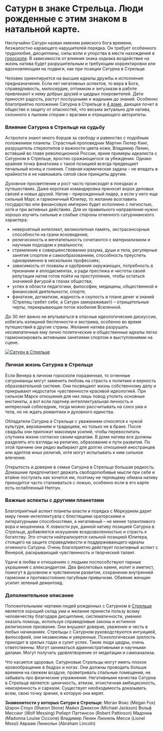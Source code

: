 # Сатурн в знаке Стрельца. Люди рожденные с этим знаком в натальной карте.

Неслучайно Сатурн назван именем римского бога времени, безжалостно карающего нарушителей порядка. Он требует особенного трудолюбия, дисциплины, силы воли и упорства в месте нахождения в [гороскопе](https://geocult.ru/natalnaya-karta-onlayn-raschet). В зависимости от влияния знака зодиака воздействие на жизнь натива будет разрушительным и требующим корректировки или вдохновляющим на подвиги, как при позиции Сатурна в Стрельце.

Человек ориентируется на высшие идеалы дружбы и исполнения предназначения. Если нет негативных аспектов, то вера в Бога, справедливость, милосердие, оптимизм и энтузиазм в работе привлекают к нему добрых друзей и щедрых покровителей. Дети приносят радость, растут послушными и жадными до знаний. Особенно благоприятно положение Сатурна в Стрельце в [4 доме](https://geocult.ru/natalnaya-karta/chetvertyiy-dom-goroskopa), дающее почет в обществе и защиту от опасностей, что весьма актуально для натива, склонного к пылким спорам с врагами и отрицающего авторитеты.

### **Влияние Сатурна в Стрельце на судьбу**

Астрологи знают много борцов за свободу и равенство с подобным положением планеты. Страстный проповедник Мартин Лютер Кинг, разрушитель стереотипов о важности цвета кожи, Владимир Ленин, вставший во главе революционной России, яркие примеры идеалиста с Сатурном в Стрельце, яростно сражающегося за убеждения. Однако крайняя точка фанатизма с такой позицией всегда предвещает печальный конец и гонения. Главная кармическая задача – не впадать в крайности и не навязывать силой свои принципы другим.

Духовное просветление и рост часто происходят в поездках и путешествиях. Даже короткая командировка приносит ворох деловых связей и новых друзей. Натив – прирожденный лидер, а если у него еще сильный Марс и гармоничный Юпитер, то желание возглавить государство или финансовую империю будет исполнено с легкостью, хотя и при активных действиях. Для их правильного направления нужно хорошо изучить сильные и слабые стороны огненного сатурнианского характера:

-   невероятный интеллект, великолепная память, экстрасенсорные способности на грани ясновидения;
-   религиозность и мечтательность сочетаются с материализмом и научным подходом к реальности;
-   стремление к совершенствованию разума, души и тела, регулярные занятия спортом и самообразованием, способность преуспеть одновременно в нескольких профессиях;
-   зависимость от похвалы и одобрения окружающих, потребность в признании и аплодисментах, а ради престижа и чистоты своей репутации натив готов пойти на преступление, чтобы остаться значимой фигурой в глазах общества;
-   успех в области педагогики, философии, медицины, общественной и финансовой деятельности, спорте;
-   фанатизм, догматизм, жадность и скупость в плане денег и знаний (Стрелец гребет себе, а Сатурн замораживает) – отрицательные черты, перекрывающие поток изобилия Вселенной.

До 30 лет важно не впутываться в опасные идеологические дискуссии, избегать излишней беспечности и экстрима, особенно во время путешествий в другие страны. Желание натива разрушать несимпатичные ему лично политические и общественные идеалы легко гармонизировать активными занятиями спортом и выступлениями на сцене.

[![Сатурн в Стрельце](https://geocult.ru/wp-content/uploads/2015/10/saturn_strelec_geocult-1.jpg "Сатурн в Стрельце")](https://geocult.ru/wp-content/uploads/2015/10/saturn_strelec_geocult-1f.jpg)

### **Личная жизнь Сатурна в Стрельце**

Если Венера в личном гороскопе пораженная, то огненные сатурнианцы могут заменить любовь на страсть к политике и верность образовательной системе. Они посвящают жизнь собственному делу и прикрывают недостаток чувственности красивой идеологией. При сильном Марсе отношения для них лишь повод утолить основные инстинкты, а вот если партнер интеллектуальная личность и интересный собеседник, тогда можно рассчитывать на союз ума и тела, но не ждать романтики и духовного единства.

Обладатели Сатурна в Стрельце с уважением относятся к чужой культуре, верованиям и традициям, но только не в браке. После свадьбы они приложат максимум усилий, чтобы перевоспитать спутника жизни согласно своим идеалам. В доме натива все должны разделять его взгляды на религию, образование и пути развития. По этой причине они редко выбирают для долгих отношений иностранцев или адептов иных религий, хотя могут испытывать к ним сильное влечение.

Открытость и доверие в семье Сатурна в Стрельце большая редкость. Домашние предпочитают держать свободолюбивые мысли при себе и втайне поступать как хочется им, поэтому не терпящему обмана нативу приходится часто сталкиваться с ложью, особенно если в его карте есть ослабленный Нептун.

### **Важные аспекты с другими планетами**

Благоприятный аспект планеты власти и порядка с Меркурием дарит миру гения-интеллектуала с блестящими ораторскими и литературными способностями, а негативный – не менее талантливого вора и мошенника. К ловкости рук, данной нативу позицией Сатурна в Стрельце, добавляется искушение вседозволенностью и страсть к богатству. Это отчасти нейтрализуется сильной позицией Юпитера, стоящего на защите справедливости и поддерживающего идеалы огненного Сатурна. Очень благоприятно действует позитивный аспект с Венерой, раскрывающий чувственность и творческий талант.

Удаче в любви и отношениях с людьми поспособствуют парные украшения с александритом. Два фиолетовых камня, иолит и аметист, помогут в духовном и чувственном развитии, сохранении внутренней гармонии и противостоянию пагубным привычкам. Обаяние женщин усилит зеленый демантоид.

### **Дополнительное описание**

Положительными чертами людей рожденных с Сатурном в [Стрельце](https://geocult.ru/strelets/harakteristika-znaka "Стрелец — характеристика знака") является хороший склад ума и желание принести пользу всему человечеству благодаря дисциплине, систематичности, умению оказать помощь, используя справедливые законы и истинное религиозное призвание. Они внушают доверие, уважение и честь в любых начинаниях. Стрельцы с Сатурном руководствуются интуицией, философией, они независимы и уверенные. Психологическая зрелость приходит в зрелых годах и сулит успех. Такие люди щедры, очень ответственны. Могут заниматься административными и научными делами. Могут получать удовлетворение от медитации и самоанализа.

Что касается здоровья, Сатурновые Стрельцы могут иметь плохое кровообращение в бедрах и ногах. Они должны проводить больше времени на свежем воздухе, проветривать спальные помещения, не забывать про физические упражнения. Негативными качества Сатурна в Стрельце является: циничность, атеизм, эгоистичная амбициозность, неискренность и сарказм. Существует необходимость доказывать всем, свою точку зрения, в которую они верят.

**Знаменитости у которых Сатурн в Стрельце:**
Меган Фокс (Megan Fox) Шэрон Стоун (Sharon Stone) Майкл Джексон (Michael Jackson) Вольф Мессинг (Wolf Messing) Роберт Паттинсон (Robert Pattinson) Мадонна (Madonna Louise Ciccone) Владимир Ленин Лионель Месси (Lionel Messi) Авраам Линкольн (Abraham Lincoln)